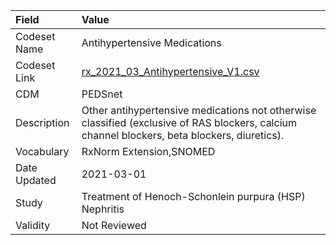 |Field        |Value                                                                                                                                        |
|:------------|:--------------------------------------------------------------------------------------------------------------------------------------------|
|Codeset Name |Antihypertensive Medications                                                                                                                 |
|Codeset Link |[rx_2021_03_Antihypertensive_V1.csv](https://github.com/PEDSnet/Variable-Dictionary/blob/main/drugs/rx_2021_03_Antihypertensive_V1.csv)      |
|CDM          |PEDSnet                                                                                                                                      |
|Description  |Other antihypertensive medications not otherwise classified (exclusive of RAS blockers, calcium channel blockers, beta blockers, diuretics). |
|Vocabulary   |RxNorm Extension,SNOMED                                                                                                                      |
|Date Updated |2021-03-01                                                                                                                                   |
|Study        |Treatment of Henoch-Schonlein purpura (HSP) Nephritis                                                                                        |
|Validity     |Not Reviewed                                                                                                                                 |
